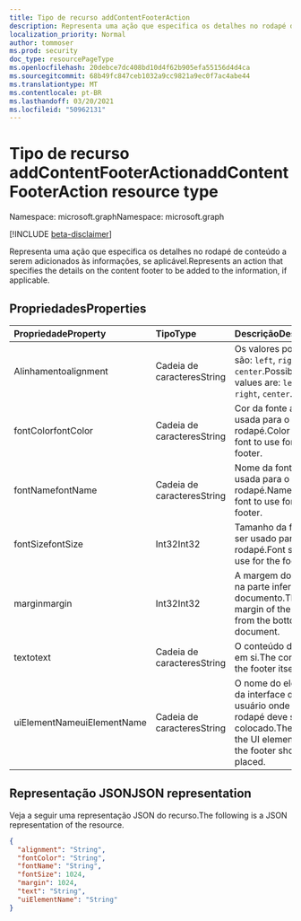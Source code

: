```yaml
---
title: Tipo de recurso addContentFooterAction
description: Representa uma ação que especifica os detalhes no rodapé de conteúdo a serem adicionados às informações, se aplicável.
localization_priority: Normal
author: tommoser
ms.prod: security
doc_type: resourcePageType
ms.openlocfilehash: 20debce7dc408bd10d4f62b905efa55156d4d4ca
ms.sourcegitcommit: 68b49fc847ceb1032a9cc9821a9ec0f7ac4abe44
ms.translationtype: MT
ms.contentlocale: pt-BR
ms.lasthandoff: 03/20/2021
ms.locfileid: "50962131"
---
```

# <a name="addcontentfooteraction-resource-type"></a><span data-ttu-id="5a6ab-103">Tipo de recurso addContentFooterAction</span><span class="sxs-lookup"><span data-stu-id="5a6ab-103">addContentFooterAction resource type</span></span>

<span data-ttu-id="5a6ab-104">Namespace: microsoft.graph</span><span class="sxs-lookup"><span data-stu-id="5a6ab-104">Namespace: microsoft.graph</span></span>

[!INCLUDE [beta-disclaimer](../../includes/beta-disclaimer.md)]

<span data-ttu-id="5a6ab-105">Representa uma ação que especifica os detalhes no rodapé de conteúdo a serem adicionados às informações, se aplicável.</span><span class="sxs-lookup"><span data-stu-id="5a6ab-105">Represents an action that specifies the details on the content footer to be added to the information, if applicable.</span></span>

## <a name="properties"></a><span data-ttu-id="5a6ab-106">Propriedades</span><span class="sxs-lookup"><span data-stu-id="5a6ab-106">Properties</span></span>

| <span data-ttu-id="5a6ab-107">Propriedade</span><span class="sxs-lookup"><span data-stu-id="5a6ab-107">Property</span></span>      | <span data-ttu-id="5a6ab-108">Tipo</span><span class="sxs-lookup"><span data-stu-id="5a6ab-108">Type</span></span>   | <span data-ttu-id="5a6ab-109">Descrição</span><span class="sxs-lookup"><span data-stu-id="5a6ab-109">Description</span></span>                                                   |
| :------------ | :----- | :------------------------------------------------------------ |
| <span data-ttu-id="5a6ab-110">Alinhamento</span><span class="sxs-lookup"><span data-stu-id="5a6ab-110">alignment</span></span>     | <span data-ttu-id="5a6ab-111">Cadeia de caracteres</span><span class="sxs-lookup"><span data-stu-id="5a6ab-111">String</span></span> | <span data-ttu-id="5a6ab-112">Os valores possíveis são: `left`, `right`, `center`.</span><span class="sxs-lookup"><span data-stu-id="5a6ab-112">Possible values are: `left`, `right`, `center`.</span></span>               |
| <span data-ttu-id="5a6ab-113">fontColor</span><span class="sxs-lookup"><span data-stu-id="5a6ab-113">fontColor</span></span>     | <span data-ttu-id="5a6ab-114">Cadeia de caracteres</span><span class="sxs-lookup"><span data-stu-id="5a6ab-114">String</span></span> | <span data-ttu-id="5a6ab-115">Cor da fonte a ser usada para o rodapé.</span><span class="sxs-lookup"><span data-stu-id="5a6ab-115">Color of the font to use for the footer.</span></span>                      |
| <span data-ttu-id="5a6ab-116">fontName</span><span class="sxs-lookup"><span data-stu-id="5a6ab-116">fontName</span></span>      | <span data-ttu-id="5a6ab-117">Cadeia de caracteres</span><span class="sxs-lookup"><span data-stu-id="5a6ab-117">String</span></span> | <span data-ttu-id="5a6ab-118">Nome da fonte a ser usada para o rodapé.</span><span class="sxs-lookup"><span data-stu-id="5a6ab-118">Name of the font to use for the footer.</span></span>                       |
| <span data-ttu-id="5a6ab-119">fontSize</span><span class="sxs-lookup"><span data-stu-id="5a6ab-119">fontSize</span></span>      | <span data-ttu-id="5a6ab-120">Int32</span><span class="sxs-lookup"><span data-stu-id="5a6ab-120">Int32</span></span>  | <span data-ttu-id="5a6ab-121">Tamanho da fonte a ser usado para o rodapé.</span><span class="sxs-lookup"><span data-stu-id="5a6ab-121">Font size to use for the footer.</span></span>                              |
| <span data-ttu-id="5a6ab-122">margin</span><span class="sxs-lookup"><span data-stu-id="5a6ab-122">margin</span></span>        | <span data-ttu-id="5a6ab-123">Int32</span><span class="sxs-lookup"><span data-stu-id="5a6ab-123">Int32</span></span>  | <span data-ttu-id="5a6ab-124">A margem do header na parte inferior do documento.</span><span class="sxs-lookup"><span data-stu-id="5a6ab-124">The margin of the header from the bottom of the document.</span></span>     |
| <span data-ttu-id="5a6ab-125">texto</span><span class="sxs-lookup"><span data-stu-id="5a6ab-125">text</span></span>          | <span data-ttu-id="5a6ab-126">Cadeia de caracteres</span><span class="sxs-lookup"><span data-stu-id="5a6ab-126">String</span></span> | <span data-ttu-id="5a6ab-127">O conteúdo do rodapé em si.</span><span class="sxs-lookup"><span data-stu-id="5a6ab-127">The contents of the footer itself.</span></span>                            |
| <span data-ttu-id="5a6ab-128">uiElementName</span><span class="sxs-lookup"><span data-stu-id="5a6ab-128">uiElementName</span></span> | <span data-ttu-id="5a6ab-129">Cadeia de caracteres</span><span class="sxs-lookup"><span data-stu-id="5a6ab-129">String</span></span> | <span data-ttu-id="5a6ab-130">O nome do elemento da interface do usuário onde o rodapé deve ser colocado.</span><span class="sxs-lookup"><span data-stu-id="5a6ab-130">The name of the UI element where the footer should be placed.</span></span> |

## <a name="json-representation"></a><span data-ttu-id="5a6ab-131">Representação JSON</span><span class="sxs-lookup"><span data-stu-id="5a6ab-131">JSON representation</span></span>

<span data-ttu-id="5a6ab-132">Veja a seguir uma representação JSON do recurso.</span><span class="sxs-lookup"><span data-stu-id="5a6ab-132">The following is a JSON representation of the resource.</span></span>

<!-- {
  "blockType": "resource",
  "optionalProperties": [

  ],
  "@odata.type": "microsoft.graph.addContentFooterAction",
  "baseType": "microsoft.graph.informationProtectionAction"
}-->

```json
{
  "alignment": "String",
  "fontColor": "String",
  "fontName": "String",
  "fontSize": 1024,
  "margin": 1024,
  "text": "String",
  "uiElementName": "String"
}
```

<!-- uuid: 16cd6b66-4b1a-43a1-adaf-3a886856ed98
2019-02-04 14:57:30 UTC -->
<!-- {
  "type": "#page.annotation",
  "description": "addContentFooterAction resource",
  "keywords": "",
  "section": "documentation",
  "tocPath": ""
}-->

